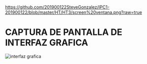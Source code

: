 https://github.com/201900122SteveGonzalez/IPC1-201900122/blob/master/HT/HT3/screen%20ventana.png?raw=true
# CAPTURA DE PANTALLA DE INTERFAZ GRAFICA
![interfaz grafica](https://user-images.githubusercontent.com/66354474/85680160-44d6f600-b687-11ea-92d5-eb0dac6fcd4c.png)
